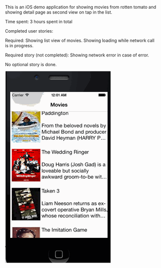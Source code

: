 This is an iOS demo application for showing movies from rotten tomato and showing detail page as second view on tap in the list.

Time spent: 3 hours spent in total

Completed user stories:

Required: Showing list view of movies.
Showing loading while network call is in progress.

Required story (not completed):
Showing network error in case of error.

No optional story is done.

![alt tag](https://github.com/ashok78/rottenTomato/blob/master/rottenTomato-demo.gif)

